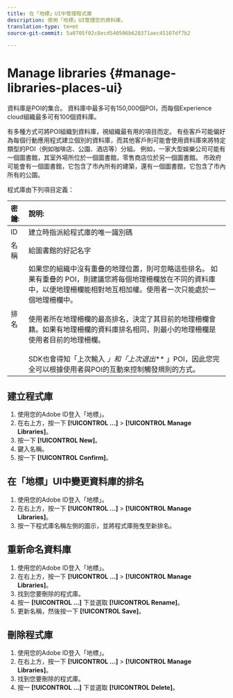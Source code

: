 ```yaml
---
title: 在「地標」UI中管理程式庫
description: 使用「地標」UI管理您的資料庫。
translation-type: tm+mt
source-git-commit: 5a0705f02c8ecd540506b628371aec45107df7b2

---
```



# Manage libraries {#manage-libraries-places-ui}

資料庫是POI的集合。 資料庫中最多可有150,000個POI，而每個Experience cloud組織最多可有100個資料庫。

有多種方式可將POI組織到資料庫，視組織最有用的項目而定。 有些客戶可能偏好為每個行動應用程式建立個別的資料庫，而其他客戶則可能會使用資料庫來將特定類型的POI（例如咖啡店、公園、酒店等）分組。 例如，一家大型娛樂公司可能有一個圖書館，其室外場所位於一個圖書館，零售商店位於另一個圖書館。 市政府可能會有一個圖書館，它包含了市內所有的建築，還有一個圖書館，它包含了市內所有的公園。

程式庫由下列項目定義：

| 密鑰: | 說明: |
| :--- | :--- |
| ID | 建立時指派給程式庫的唯一識別碼 |
| 名稱 | 給圖書館的好記名字 |
| 排名 | 如果您的組織中沒有重疊的地理位置，則可忽略這些排名。 如果有重疊的 POI，則建議您將每個地理柵欄放在不同的資料庫中，以便地理柵欄能相對地互相加權。使用者一次只能處於一個地理柵欄中。<br><br>使用者所在地理柵欄的最高排名，決定了其目前的地理柵欄會籍。如果有地理柵欄的資料庫排名相同，則最小的地理柵欄是使用者目前的地理柵欄。<br><br>SDK也會得知「上次輸入 *」和「上次退出*** 」POI，因此您完全可以根據使用者與POI的互動來控制觸發規則的方式。 |

## 建立程式庫

1. 使用您的Adobe ID登入「地標」。
1. 在右上方，按一下 **[!UICONTROL ...]** &gt; **[!UICONTROL Manage Libraries]**。
1. 按一下 **[!UICONTROL New]**。
1. 鍵入名稱。
1. 按一下 **[!UICONTROL Confirm]**。

## 在「地標」UI中變更資料庫的排名

1. 使用您的Adobe ID登入「地標」。
1. 在右上方，按一下 **[!UICONTROL ...]** &gt; **[!UICONTROL Manage Libraries]**。
1. 按一下程式庫名稱左側的圖示，並將程式庫拖曳至新排名。

## 重新命名資料庫

1. 使用您的Adobe ID登入「地標」。
1. 在右上方，按一下 **[!UICONTROL ...]** &gt; **[!UICONTROL Manage Libraries]**。
1. 找到您要刪除的程式庫。
1. 按一 **[!UICONTROL ...]** 下並選取 **[!UICONTROL Rename]**。
1. 更新名稱，然後按一下 **[!UICONTROL Save]**。

## 刪除程式庫

1. 使用您的Adobe ID登入「地標」。
1. 在右上方，按一下 **[!UICONTROL ...]** &gt; **[!UICONTROL Manage Libraries]**。
1. 找到您要刪除的程式庫。
1. 按一 **[!UICONTROL ...]** 下並選取 **[!UICONTROL Delete]**。

